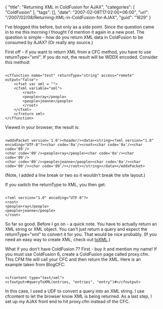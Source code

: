 {
	"title": "Returning XML in ColdFusion for AJAX",
	"categories": [
		"ColdFusion"
	],
	"tags": [],
	"date": "2007-02-08T17:02:00+06:00",
	"url": "/2007/02/08/Returning-XML-in-ColdFusion-for-AJAX",
	"guid": "1829"
}

I've blogged this before, but only as a side point. Since the question came in to me this morning I thought I'd mention it again in a new post. The question is simple - how do you return XML data in ColdFusion to be consumed by AJAX? (Or really any source.)
<!--more-->
First off - if you want to return XML from a CFC method, you have to use returnType="xml". If you do not, the result will be WDDX encoded. Consider this method:

<code>
&lt;cffunction name="test" returnType="string" access="remote" output="false"&gt;
	&lt;cfset var xml = ""&gt;
	&lt;cfxml variable="xml"&gt;
		&lt;root&gt;
		&lt;people&gt;ray&lt;/people&gt;
		&lt;people&gt;jeanne&lt;/people&gt;
		&lt;/root&gt;
	&lt;/cfxml&gt;
	&lt;cfreturn xml&gt;
&lt;/cffunction&gt;
</code>

Viewed in your browser, the result is:

<code>
&lt;wddxPacket version='1.0'&gt;&lt;header/&gt;&lt;data&gt;&lt;string&gt;&lt;?xml version="1.0" encoding="UTF-8"?&gt;&lt;char code='0a'/&gt;&lt;root&gt;&lt;char code='0a'/&gt;&lt;char code='09'/&gt;
&lt;char code='09'/&gt;&lt;people&gt;ray&lt;/people&gt;&lt;char code='0a'/&gt;&lt;char code='09'/&gt;
&lt;char code='09'/&gt;&lt;people&gt;jeanne&lt;/people&gt;&lt;char code='0a'/&gt;&lt;char code='09'/&gt;&lt;char code='09'/&gt;&lt;/root&gt;&lt;/string&gt;&lt;/data&gt;&lt;/wddxPacket&gt;
</code>

(Note, I added a line break or two so it wouldn't break the site layout.)

If you switch the returnType to XML, you then get:

<code>
&lt;?xml version="1.0" encoding="UTF-8"?&gt;
&lt;root&gt;
&lt;people&gt;ray&lt;/people&gt;
&lt;people&gt;jeanne&lt;/people&gt;
&lt;/root&gt;
</code>

So far so good. Before I go on - a quick note. You have to actually return an XML string or XML object. You can't just return a query and expect the returnType="xml" to convert it for you. That would be nice probably. (If you need an easy way to create XML, check out <a href="http://ray.camdenfamily.com/projects/toxml/">toXML</a>.)

What if you don't have ColdFusion 7? First - buy it and mention my name! If you must use ColdFusion 6, create a ColdFusion page called proxy.cfm. This CFM file will call your CFC and then return the XML. Here is an example taken from BlogCFC:

<code>
&lt;cfcontent type="text/xml"&gt;	
&lt;cfoutput&gt;#queryToXML(entries, "entries", "entry")#&lt;/cfoutput&gt;
</code>

In this case, I used a UDF to convert a query into an XML string. I use cfcontent to let the browser know XML is being returned. As a last step, I set up my AJAX front end to hit proxy.cfm instead of the CFC.